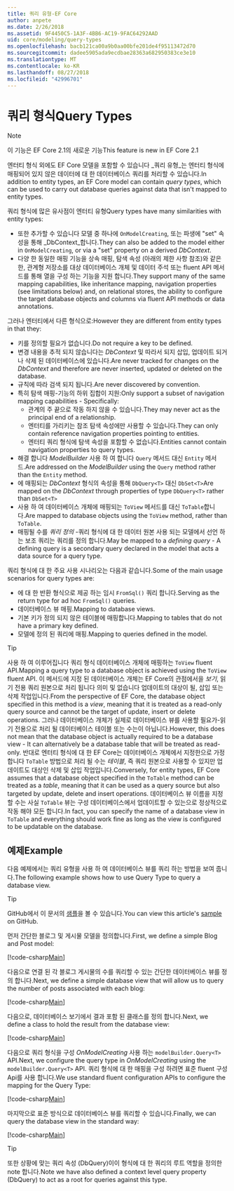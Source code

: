 ```yaml
---
title: 쿼리 유형-EF Core
author: anpete
ms.date: 2/26/2018
ms.assetid: 9F4450C5-1A3F-4BB6-AC19-9FAC64292AAD
uid: core/modeling/query-types
ms.openlocfilehash: bacb121ca00a9b0aa00bfe201de4f95113472d70
ms.sourcegitcommit: dadee5905ada9ecdbae28363a682950383ce3e10
ms.translationtype: MT
ms.contentlocale: ko-KR
ms.lasthandoff: 08/27/2018
ms.locfileid: "42996701"
---
```

# <a name="query-types"></a><span data-ttu-id="25e7e-102">쿼리 형식</span><span class="sxs-lookup"><span data-stu-id="25e7e-102">Query Types</span></span>
> [!NOTE]
> <span data-ttu-id="25e7e-103">이 기능은 EF Core 2.1의 새로운 기능</span><span class="sxs-lookup"><span data-stu-id="25e7e-103">This feature is new in EF Core 2.1</span></span>

<span data-ttu-id="25e7e-104">엔터티 형식 외에도 EF Core 모델을 포함할 수 있습니다 _쿼리 유형_는 엔터티 형식에 매핑되어 있지 않은 데이터에 대 한 데이터베이스 쿼리를 처리할 수 있습니다.</span><span class="sxs-lookup"><span data-stu-id="25e7e-104">In addition to entity types, an EF Core model can contain _query types_, which can be used to carry out database queries against data that isn't mapped to entity types.</span></span>

<span data-ttu-id="25e7e-105">쿼리 형식에 많은 유사점이 엔터티 유형</span><span class="sxs-lookup"><span data-stu-id="25e7e-105">Query types have many similarities with entity types:</span></span>

- <span data-ttu-id="25e7e-106">또한 추가할 수 있습니다 모델 중 하나에 `OnModelCreating`, 또는 파생에 "set" 속성을 통해 _DbContext_합니다.</span><span class="sxs-lookup"><span data-stu-id="25e7e-106">They can also be added to the model either in `OnModelCreating`, or via a "set" property on a derived _DbContext_.</span></span>
- <span data-ttu-id="25e7e-107">다양 한 동일한 매핑 기능을 상속 매핑, 탐색 속성 (아래의 제한 사항 참조)와 같은 한, 관계형 저장소를 대상 데이터베이스 개체 및 데이터 주석 또는 fluent API 메서드를 통해 열을 구성 하는 기능을 지원 합니다.</span><span class="sxs-lookup"><span data-stu-id="25e7e-107">They support many of the same mapping capabilities, like inheritance mapping, navigation properties (see limitations below) and, on relational stores, the ability to configure the target database objects and columns via fluent API methods or data annotations.</span></span>

<span data-ttu-id="25e7e-108">그러나 엔터티에서 다른 형식으로:</span><span class="sxs-lookup"><span data-stu-id="25e7e-108">However they are different from entity types in that they:</span></span>

- <span data-ttu-id="25e7e-109">키를 정의할 필요가 없습니다.</span><span class="sxs-lookup"><span data-stu-id="25e7e-109">Do not require a key to be defined.</span></span>
- <span data-ttu-id="25e7e-110">변경 내용을 추적 되지 않습니다는 _DbContext_ 및 따라서 되지 삽입, 업데이트 되거나 삭제 된 데이터베이스에 있습니다.</span><span class="sxs-lookup"><span data-stu-id="25e7e-110">Are never tracked for changes on the _DbContext_ and therefore are never inserted, updated or deleted on the database.</span></span>
- <span data-ttu-id="25e7e-111">규칙에 따라 검색 되지 됩니다.</span><span class="sxs-lookup"><span data-stu-id="25e7e-111">Are never discovered by convention.</span></span>
- <span data-ttu-id="25e7e-112">특히 탐색 매핑-기능의 하위 집합이 지원:</span><span class="sxs-lookup"><span data-stu-id="25e7e-112">Only support a subset of navigation mapping capabilities - Specifically:</span></span>
  - <span data-ttu-id="25e7e-113">관계의 주 끝으로 작동 하지 않을 수 있습니다.</span><span class="sxs-lookup"><span data-stu-id="25e7e-113">They may never act as the principal end of a relationship.</span></span>
  - <span data-ttu-id="25e7e-114">엔터티를 가리키는 참조 탐색 속성에만 사용할 수 있습니다.</span><span class="sxs-lookup"><span data-stu-id="25e7e-114">They can only contain reference navigation properties pointing to entities.</span></span>
  - <span data-ttu-id="25e7e-115">엔터티 쿼리 형식에 탐색 속성을 포함할 수 없습니다.</span><span class="sxs-lookup"><span data-stu-id="25e7e-115">Entities cannot contain navigation properties to query types.</span></span>
- <span data-ttu-id="25e7e-116">해결 합니다 _ModelBuilder_ 사용 하 여 합니다 `Query` 메서드 대신 `Entity` 메서드.</span><span class="sxs-lookup"><span data-stu-id="25e7e-116">Are addressed on the _ModelBuilder_ using the `Query` method rather than the `Entity` method.</span></span>
- <span data-ttu-id="25e7e-117">에 매핑되는 _DbContext_ 형식의 속성을 통해 `DbQuery<T>` 대신 `DbSet<T>`</span><span class="sxs-lookup"><span data-stu-id="25e7e-117">Are mapped on the _DbContext_ through properties of type `DbQuery<T>` rather than `DbSet<T>`</span></span>
- <span data-ttu-id="25e7e-118">사용 하 여 데이터베이스 개체에 매핑되는 `ToView` 메서드를 대신 `ToTable`합니다.</span><span class="sxs-lookup"><span data-stu-id="25e7e-118">Are mapped to database objects using the `ToView` method, rather than `ToTable`.</span></span>
- <span data-ttu-id="25e7e-119">매핑될 수를 _쿼리 정의_ -쿼리 형식에 대 한 데이터 원본 사용 되는 모델에서 선언 하는 보조 쿼리는 쿼리를 정의 합니다.</span><span class="sxs-lookup"><span data-stu-id="25e7e-119">May be mapped to a _defining query_ - A defining query is a secondary query declared in the model that acts a data source for a query type.</span></span>

<span data-ttu-id="25e7e-120">쿼리 형식에 대 한 주요 사용 시나리오는 다음과 같습니다.</span><span class="sxs-lookup"><span data-stu-id="25e7e-120">Some of the main usage scenarios for query types are:</span></span>

- <span data-ttu-id="25e7e-121">에 대 한 반환 형식으로 제공 하는 임시 `FromSql()` 쿼리 합니다.</span><span class="sxs-lookup"><span data-stu-id="25e7e-121">Serving as the return type for ad hoc `FromSql()` queries.</span></span>
- <span data-ttu-id="25e7e-122">데이터베이스 뷰 매핑.</span><span class="sxs-lookup"><span data-stu-id="25e7e-122">Mapping to database views.</span></span>
- <span data-ttu-id="25e7e-123">기본 키가 정의 되지 않은 테이블에 매핑합니다.</span><span class="sxs-lookup"><span data-stu-id="25e7e-123">Mapping to tables that do not have a primary key defined.</span></span>
- <span data-ttu-id="25e7e-124">모델에 정의 된 쿼리에 매핑.</span><span class="sxs-lookup"><span data-stu-id="25e7e-124">Mapping to queries defined in the model.</span></span>

> [!TIP]
> <span data-ttu-id="25e7e-125">사용 하 여 이루어집니다 쿼리 형식 데이터베이스 개체에 매핑하는 `ToView` fluent API.</span><span class="sxs-lookup"><span data-stu-id="25e7e-125">Mapping a query type to a database object is achieved using the `ToView` fluent API.</span></span> <span data-ttu-id="25e7e-126">이 메서드에 지정 된 데이터베이스 개체는 EF Core의 관점에서을 _보기_, 읽기 전용 쿼리 원본으로 처리 됩니다 의미 및 없습니다 업데이트의 대상이 될, 삽입 또는 삭제 작업입니다.</span><span class="sxs-lookup"><span data-stu-id="25e7e-126">From the perspective of EF Core, the database object specified in this method is a _view_, meaning that it is treated as a read-only query source and cannot be the target of update, insert or delete operations.</span></span> <span data-ttu-id="25e7e-127">그러나 데이터베이스 개체가 실제로 데이터베이스 뷰를 사용할 필요가-읽기 전용으로 처리 될 데이터베이스 테이블 또는 수는이 아닙니다.</span><span class="sxs-lookup"><span data-stu-id="25e7e-127">However, this does not mean that the database object is actually required to be a database view - It can alternatively be a database table that will be treated as read-only.</span></span> <span data-ttu-id="25e7e-128">반대로 엔터티 형식에 대 한 EF Core는 데이터베이스 개체에서 지정한으로 가정 합니다 `ToTable` 방법으로 처리 될 수는 _테이블_, 즉 쿼리 원본으로 사용할 수 있지만 업데이트도 대상인 삭제 및 삽입 작업입니다.</span><span class="sxs-lookup"><span data-stu-id="25e7e-128">Conversely, for entity types, EF Core assumes that a database object specified in the `ToTable` method can be treated as a _table_, meaning that it can be used as a query source but also targeted by update, delete and insert operations.</span></span> <span data-ttu-id="25e7e-129">데이터베이스 뷰 이름을 지정할 수는 사실 `ToTable` 뷰는 구성 데이터베이스에서 업데이트할 수 있는으로 정상적으로 작동 해야 모든 합니다.</span><span class="sxs-lookup"><span data-stu-id="25e7e-129">In fact, you can specify the name of a database view in `ToTable` and everything should work fine as long as the view is configured to be updatable on the database.</span></span>

## <a name="example"></a><span data-ttu-id="25e7e-130">예제</span><span class="sxs-lookup"><span data-stu-id="25e7e-130">Example</span></span>

<span data-ttu-id="25e7e-131">다음 예제에서는 쿼리 유형을 사용 하 여 데이터베이스 뷰를 쿼리 하는 방법을 보여 줍니다.</span><span class="sxs-lookup"><span data-stu-id="25e7e-131">The following example shows how to use Query Type to query a database view.</span></span>

> [!TIP]
> <span data-ttu-id="25e7e-132">GitHub에서 이 문서의 [샘플](https://github.com/aspnet/EntityFrameworkCore/tree/master/samples/QueryTypes)을 볼 수 있습니다.</span><span class="sxs-lookup"><span data-stu-id="25e7e-132">You can view this article's [sample](https://github.com/aspnet/EntityFrameworkCore/tree/master/samples/QueryTypes) on GitHub.</span></span>

<span data-ttu-id="25e7e-133">먼저 간단한 블로그 및 게시물 모델을 정의합니다.</span><span class="sxs-lookup"><span data-stu-id="25e7e-133">First, we define a simple Blog and Post model:</span></span>

[!code-csharp[Main](../../../efcore-repo/samples/QueryTypes/Program.cs#Entities)]

<span data-ttu-id="25e7e-134">다음으로 연결 된 각 블로그 게시물의 수를 쿼리할 수 있는 간단한 데이터베이스 뷰를 정의 합니다.</span><span class="sxs-lookup"><span data-stu-id="25e7e-134">Next, we define a simple database view that will allow us to query the number of posts associated with each blog:</span></span>

[!code-csharp[Main](../../../efcore-repo/samples/QueryTypes/Program.cs#View)]

<span data-ttu-id="25e7e-135">다음으로, 데이터베이스 보기에서 결과 포함 된 클래스를 정의 합니다.</span><span class="sxs-lookup"><span data-stu-id="25e7e-135">Next, we define a class to hold the result from the database view:</span></span>

[!code-csharp[Main](../../../efcore-repo/samples/QueryTypes/Program.cs#QueryType)]

<span data-ttu-id="25e7e-136">다음으로 쿼리 형식을 구성 _OnModelCreating_ 사용 하는 `modelBuilder.Query<T>` API.</span><span class="sxs-lookup"><span data-stu-id="25e7e-136">Next, we configure the query type in _OnModelCreating_ using the `modelBuilder.Query<T>` API.</span></span>
<span data-ttu-id="25e7e-137">쿼리 형식에 대 한 매핑을 구성 하려면 표준 fluent 구성 Api를 사용 합니다.</span><span class="sxs-lookup"><span data-stu-id="25e7e-137">We use standard fluent configuration APIs to configure the mapping for the Query Type:</span></span>

[!code-csharp[Main](../../../efcore-repo/samples/QueryTypes/Program.cs#Configuration)]

<span data-ttu-id="25e7e-138">마지막으로 표준 방식으로 데이터베이스 뷰를 쿼리할 수 있습니다.</span><span class="sxs-lookup"><span data-stu-id="25e7e-138">Finally, we can query the database view in the standard way:</span></span>

[!code-csharp[Main](../../../efcore-repo/samples/QueryTypes/Program.cs#Query)]

> [!TIP]
> <span data-ttu-id="25e7e-139">또한 상황에 맞는 쿼리 속성 (DbQuery)이이 형식에 대 한 쿼리의 루트 역할을 정의한 note 합니다.</span><span class="sxs-lookup"><span data-stu-id="25e7e-139">Note we have also defined a context level query property (DbQuery) to act as a root for queries against this type.</span></span>
